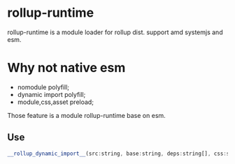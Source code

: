 # rollup-runtime

rollup-runtime is a module loader for rollup dist. support amd systemjs and esm.

# Why not native esm

* nomodule polyfill;
* dynamic import polyfill;
* module,css,asset preload;

Those feature is a module rollup-runtime base on esm.

## Use

```javascript
__rollup_dynamic_import__(src:string, base:string, deps:string[], css:string[], img:string[]):Promise<any>
```